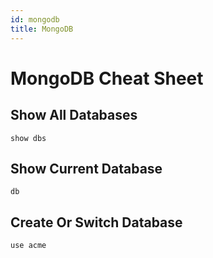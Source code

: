 ```yaml
---
id: mongodb
title: MongoDB
---
```

# MongoDB Cheat Sheet

## Show All Databases

```
show dbs
```

## Show Current Database

```
db
```

## Create Or Switch Database

```
use acme
```
      